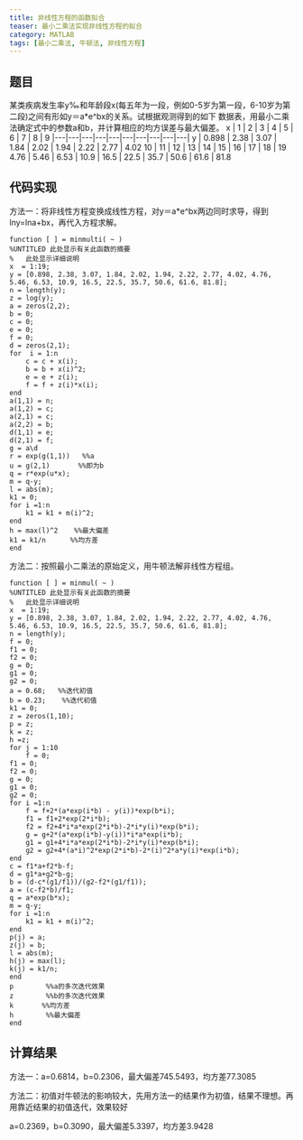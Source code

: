 ```yaml
---
title: 非线性方程的函数拟合
teaser: 最小二乘法实现非线性方程的拟合
category: MATLAB
tags: [最小二乘法, 牛顿法, 非线性方程]
---
```


## 题目

某类疾病发生率y‰和年龄段x(每五年为一段，例如0-5岁为第一段，6-10岁为第二段)之间有形如y＝a*e^bx的关系。试根据观测得到的如下
数据表，用最小二乘法确定式中的参数a和b，并计算相应的均方误差与最大偏差。
x	| 1	| 2	| 3	| 4	| 5	| 6	| 7	| 8	| 9
|---|---|---|---|---|---|---|---|---|---|
y	| 0.898	| 2.38	| 3.07	| 1.84	| 2.02	| 1.94	| 2.22	| 2.77	| 4.02
10	| 11	| 12	| 13	| 14	| 15	| 16	| 17	| 18	| 19
4.76	| 5.46	| 6.53	| 10.9	| 16.5	| 22.5	| 35.7	| 50.6	| 61.6	| 81.8

## 代码实现

方法一：将非线性方程变换成线性方程，对y＝a*e^bx两边同时求导，得到lny=lna+bx，再代入方程求解。
```
function [ ] = minmulti( ~ )
%UNTITLED 此处显示有关此函数的摘要
%   此处显示详细说明
x  = 1:19;
y = [0.898, 2.38, 3.07, 1.84, 2.02, 1.94, 2.22, 2.77, 4.02, 4.76, 5.46, 6.53, 10.9, 16.5, 22.5, 35.7, 50.6, 61.6, 81.8];
n = length(y);
z = log(y);
a = zeros(2,2);
b = 0;
c = 0;
e = 0;
f = 0;
d = zeros(2,1);
for  i = 1:n
    c = c + x(i);
    b = b + x(i)^2;
    e = e + z(i);
    f = f + z(i)*x(i);
end
a(1,1) = n;
a(1,2) = c;
a(2,1) = c;
a(2,2) = b;
d(1,1) = e;
d(2,1) = f;
g = a\d
r = exp(g(1,1))   %%a
u = g(2,1)       %%即为b
q = r*exp(u*x);
m = q-y;
l = abs(m);
k1 = 0;
for i =1:n
    k1 = k1 + m(i)^2;
end
h = max(l)^2    %%最大偏差
k1 = k1/n      %%均方差
end
```

方法二：按照最小二乘法的原始定义，用牛顿法解非线性方程组。
```
function [ ] = minmul( ~ )
%UNTITLED 此处显示有关此函数的摘要
%   此处显示详细说明
x  = 1:19;
y = [0.898, 2.38, 3.07, 1.84, 2.02, 1.94, 2.22, 2.77, 4.02, 4.76, 5.46, 6.53, 10.9, 16.5, 22.5, 35.7, 50.6, 61.6, 81.8];
n = length(y);
f = 0;
f1 = 0;
f2 = 0;
g = 0;
g1 = 0;
g2 = 0;
a = 0.68;   %%迭代初值
b = 0.23;    %%迭代初值
k1 = 0;
z = zeros(1,10);
p = z;
k = z;
h =z;
for j = 1:10
    f = 0;
f1 = 0;
f2 = 0;
g = 0;
g1 = 0;
g2 = 0;
for i =1:n
    f = f+2*(a*exp(i*b) - y(i))*exp(b*i);
    f1 = f1+2*exp(2*i*b);
    f2 = f2+4*i*a*exp(2*i*b)-2*i*y(i)*exp(b*i);
    g = g+2*(a*exp(i*b)-y(i))*i*a*exp(i*b);
    g1 = g1+4*i*a*exp(2*i*b)-2*i*y(i)*exp(b*i);
    g2 = g2+4*(a*i)^2*exp(2*i*b)-2*(i)^2*a*y(i)*exp(i*b);
end
c = f1*a+f2*b-f;
d = g1*a+g2*b-g;
b = (d-c*(g1/f1))/(g2-f2*(g1/f1));
a = (c-f2*b)/f1;
q = a*exp(b*x);
m = q-y;
for i =1:n
    k1 = k1 + m(i)^2;
end
p(j) = a;
z(j) = b;
l = abs(m);
h(j) = max(l);
k(j) = k1/n;
end
p        %%a的多次迭代效果
z        %%b的多次迭代效果
k       %%均方差
h        %%最大偏差
end
```

## 计算结果

方法一：a=0.6814，b=0.2306，最大偏差745.5493，均方差77.3085

方法二：初值对牛顿法的影响较大，先用方法一的结果作为初值，结果不理想。再用靠近结果的初值迭代，效果较好

a=0.2369，b=0.3090，最大偏差5.3397，均方差3.9428
